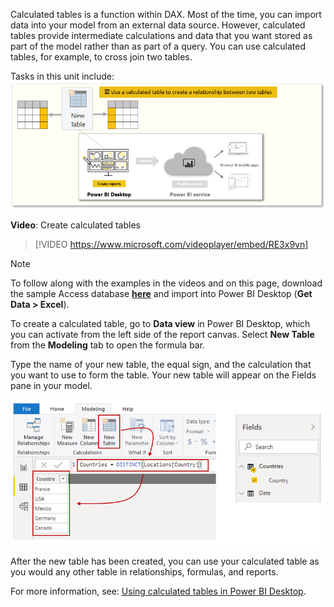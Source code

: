 Calculated tables is a function within DAX. Most of the time, you can import data into your model from an external data source. However, calculated tables provide intermediate calculations and data that you want stored as part of the model rather than as part of a query. You can use calculated tables, for example, to cross join two tables.

Tasks in this unit include:
![Conceptual graphic of the tasks in this module.](../media/05-power-bi-desktop-overview.png)

**Video**: Create calculated tables
> [!VIDEO https://www.microsoft.com/videoplayer/embed/RE3x9vn]

> [!NOTE]
> To follow along with the examples in the videos and on this page, download the sample Access database <a href="https://go.microsoft.com/fwlink/?linkid=2120368" target="_blank">**here**</a> and import into Power BI Desktop (**Get Data > Excel**).

To create a calculated table, go to **Data view** in Power BI Desktop, which you can activate from the left side of the report canvas. Select **New Table** from the **Modeling** tab to open the formula bar.

Type the name of your new table, the equal sign, and the calculation that you want to use to form the table. Your new table will appear on the Fields pane in your model.

![Screenshot of the New Table button and the resulting table.](../media/05-power-bi-desktop-new-table.png)

After the new table has been created, you can use your calculated table as you would any other table in relationships, formulas, and reports.

For more information, see: [Using calculated tables in Power BI Desktop](https://docs.microsoft.com/power-bi/desktop-calculated-tables/?azure-portal=true).
